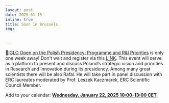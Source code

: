 ```yaml
---
layout: post
date: 2025-01-15
inline: true
title: Soon in Brussels
img: 

     
---
```

📣[IGLO Open on the Polish Presidency: Programme and R&I Priorities](https://polsca.pan.pl/en/events/iglo-open-on-the-polish-presidency-programme-and-ri-priorities/) is only one week away! Don't wait and register via this [LINK](https://docs.google.com/forms/d/e/1FAIpQLSc1ESLi9pTWJDT4_navp2CutZlGuCP150wpko4Jn-ZPwSmK2A/viewform).
This event will serve as a platform to present and discuss Poland’s strategic vision and priorities in Research and Innovation during its presidency. Among many great scientists there will be also Rafal. He will take part in panel discussion with ERC laureates moderated by Prof. Leszek Kaczmarek, ERC Scientific Council Member.


Add to your calendar: [**Wednesday, January 22, 2025   10:00-13:00 CET**](https://polsca.pan.pl/wp-content/uploads/IGLO-Open-Event-agenda.pdf)
